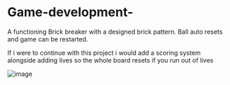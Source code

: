 # Game-development-
A functioning Brick breaker with a designed brick pattern.
Ball auto resets and game can be restarted.

If i were to continue with this project i would add a scoring system alongside adding lives so the whole board resets if you run out of lives 

![image](https://user-images.githubusercontent.com/107198790/203784140-e8acc601-4957-4a7b-93c1-b0750592311e.png)
